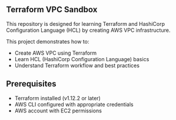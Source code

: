 ## Terraform VPC Sandbox

This repository is designed for learning Terraform and HashiCorp Configuration Language (HCL) by creating AWS VPC infrastructure.

This project demonstrates how to:
- Create AWS VPC using Terraform
- Learn HCL (HashiCorp Configuration Language) basics
- Understand Terraform workflow and best practices

## Prerequisites

- Terraform installed (v1.12.2 or later)
- AWS CLI configured with appropriate credentials
- AWS account with EC2 permissions
